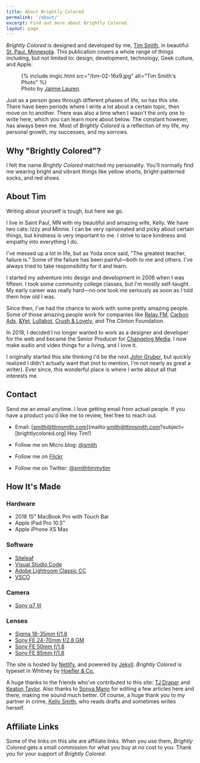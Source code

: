 ```yaml
---
title: About Brightly Colored
permalink: '/about/'
excerpt: Find out more about Brightly Colored.
layout: page
---
```


_Brightly Colored_ is designed and developed by me, [Tim Smith](http://ttimsmith.com), in beautiful [St. Paul, Minnesota](https://www.stpaul.gov/). This publication covers a whole range of things including, but not limited to: design, development, technology, Geek culture, and Apple.

<figure class="extendout">
  {% include imgic.html src="/tim-02-16x9.jpg" alt="Tim Smith's Photo" %}
  <figcaption>Photo by <a href="https://www.jaimielaurenphoto.com/">Jaimie Lauren</a>.</figcaption>
</figure>

Just as a person goes through different phases of life, so has this site. There have been periods where I write a lot about a certain topic, then move on to another. There was also a time when I wasn't the only one to write here, which you can learn more about below. The constant however, has always been me. Most of _Brightly Colored_ is a reflection of my life, my personal growth, my successes, and my sorrows.

## Why "Brightly Colored"?

I felt the name _Brightly Colored_ matched my personality. You'll normally find me wearing bright and vibrant things like yellow shorts, bright-patterned socks, and red shoes.

## About Tim

Writing about yourself is tough, but here we go.

I live in Saint Paul, MN with my beautiful and amazing wife, Kelly. We have two cats: Izzy and Minnie. I can be very opinionated and picky about certain things, but kindness is very important to me. I strive to lace kindness and empathy into everything I do.

I've messed up a lot in life, but as Yoda once said, "The greatest teacher, failure is." Some of the failure has been painful—both to me and others. I've always tried to take responsibility for it and learn.

I started my adventure into design and development in 2006 when I was fifteen. I took some community college classes, but I'm mostly self-taught. My early career was really hard—no one took me seriously as soon as I told them how old I was.

Since then, I've had the chance to work with some pretty amazing people. Some of those amazing people work for companies like [Relay FM](https://www.relay.fm/), [Carbon Ads](https://carbonads.net/), [&Yet](https://andyet.com/), [Lullabot](https://www.lullabot.com/), [Crush & Lovely](http://crushlovely.com/), and The Clinton Foundation.

In 2018, I decided I no longer wanted to work as a designer and developer for the web and became the Senior Producer for [Changelog Media](https://changelog.com/). I now make audio and video things for a living, and I love it.

I originally started this site thinking I'd be the next [John Gruber](https://en.wikipedia.org/wiki/John_Gruber), but quickly realized I didn't actually want that (not to mention, I'm not nearly as great a writer). Ever since, this wonderful place is where I write about all that interests me.

## Contact

Send me an email anytime. I love getting email from actual people. If you have a product you'd like me to review, feel free to reach out.

- Email: [smith@ttimsmith.com](mailto:smith@ttimsmith.com?subject=[brightlycolored.org] Hey Tim!)

- Follow me on Micro.blog: [@smith](https://micro.blog/smith)
- Follow me on [Flickr](https://www.flickr.com/photos/smithtimmytim/)
- Follow me on Twitter: [@smithtimmytim](https://twitter.com/smithtimmytim)

## How It's Made

### Hardware

- 2018 15" MacBook Pro with Touch Bar
- Apple iPad Pro 10.5"
- Apple iPhone XS Max

### Software

- [Siteleaf](https://www.siteleaf.com/)
- [Visual Studio Code](https://code.visualstudio.com/)
- [Adobe Lightroom Classic CC](https://www.adobe.com/products/photoshop-lightroom-classic.html)
- [VSCO](https://itunes.apple.com/app/vsco-cam/id588013838?ls=1&mt=8)

### Camera

- [Sony α7 III](https://amzn.to/2QSa7GG)

### Lenses

- [Sigma 18-35mm ƒ/1.8](http://amzn.to/2DlWGYu)
- [Sony FE 24-70mm ƒ/2.8 GM](https://amzn.to/2xBLPZy)
- [Sony FE 50mm ƒ/1.8](https://amzn.to/2NCmYyP)
- [Sony FE 85mm ƒ/1.8](https://amzn.to/2I9zNLf)

The site is hosted by [Netlify](https://www.netlify.com/), and powered by [Jekyll](http://jekyllrb.com). _Brightly Colored_ is typeset in Whitney by [Hoefler & Co.](http://www.typography.com/)

A huge thanks to the friends who've contributed to this site: [TJ Draper](/authors/tjdraper) and [Keaton Taylor](/authors/keatontaylor). Also thanks to [Sonya Mann](https://twitter.com/sonyaellenmann) for editing a few articles here and there, making me sound much better. Of course, a huge thank you to my partner in crime, [Kelly Smith](/authors/kellysmith), who reads drafts and sometimes writes herself.

## Affiliate Links

Some of the links on this site are affiliate links. When you use them, _Brightly Colored_ gets a small commission for what you buy at no cost to you. Thank you for your support of _Brightly Colored_.
